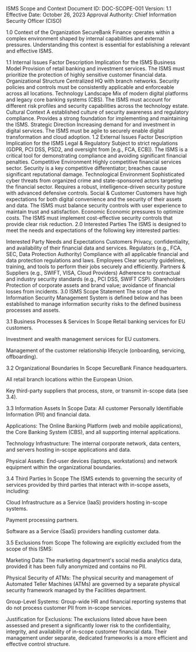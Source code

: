 ISMS Scope and Context
Document ID: DOC-SCOPE-001
Version: 1.1
Effective Date: October 26, 2023
Approval Authority: Chief Information Security Officer (CISO)

1.0 Context of the Organization
SecureBank Finance operates within a complex environment shaped by internal capabilities and external pressures. Understanding this context is essential for establishing a relevant and effective ISMS.

1.1 Internal Issues
Factor	Description	Implication for the ISMS
Business Model	Provision of retail banking and investment services.	The ISMS must prioritize the protection of highly sensitive customer financial data.
Organizational Structure	Centralized HQ with branch networks.	Security policies and controls must be consistently applicable and enforceable across all locations.
Technology Landscape	Mix of modern digital platforms and legacy core banking systems (CBS).	The ISMS must account for different risk profiles and security capabilities across the technology estate.
Cultural Context	A established culture of security awareness and regulatory compliance.	Provides a strong foundation for implementing and maintaining the ISMS.
Strategic Direction	Increasing demand for and investment in digital services.	The ISMS must be agile to securely enable digital transformation and cloud adoption.
1.2 External Issues
Factor	Description	Implication for the ISMS
Legal & Regulatory	Subject to strict regulations (GDPR, PCI DSS, PSD2, and oversight from [e.g., FCA, ECB]).	The ISMS is a critical tool for demonstrating compliance and avoiding significant financial penalties.
Competitive Environment	Highly competitive financial services sector.	Security is a key competitive differentiator; breaches cause significant reputational damage.
Technological Environment	Sophisticated cyber threats from organized crime and state-sponsored actors targeting the financial sector.	Requires a robust, intelligence-driven security posture with advanced defensive controls.
Social & Customer	Customers have high expectations for both digital convenience and the security of their assets and data.	The ISMS must balance security controls with user experience to maintain trust and satisfaction.
Economic	Economic pressures to optimize costs.	The ISMS must implement cost-effective security controls that provide clear risk reduction.
2.0 Interested Parties
The ISMS is designed to meet the needs and expectations of the following key interested parties:

Interested Party	Needs and Expectations
Customers	Privacy, confidentiality, and availability of their financial data and services.
Regulators (e.g., FCA, SEC, Data Protection Authority)	Compliance with all applicable financial and data protection regulations and laws.
Employees	Clear security guidelines, training, and tools to perform their jobs securely and efficiently.
Partners & Suppliers (e.g., SWIFT, VISA, Cloud Providers)	Adherence to contractual and industry security standards (e.g., PCI DSS, SWIFT CSP).
Shareholders	Protection of corporate assets and brand value; avoidance of financial losses from incidents.
3.0 ISMS Scope Statement
The scope of the Information Security Management System is defined below and has been established to manage information security risks to the defined business processes and assets.

3.1 Business Processes & Services In Scope
Retail banking services for EU customers.

Investment and wealth management services for EU customers.

Management of the customer relationship lifecycle (onboarding, servicing, offboarding).

3.2 Organizational Boundaries In Scope
SecureBank Finance headquarters.

All retail branch locations within the European Union.

Key third-party suppliers that process, store, or transmit in-scope data (see 3.4).

3.3 Information Assets In Scope
Data: All customer Personally Identifiable Information (PII) and financial data.

Applications: The Online Banking Platform (web and mobile applications), the Core Banking System (CBS), and all supporting internal applications.

Technology Infrastructure: The internal corporate network, data centers, and servers hosting in-scope applications and data.

Physical Assets: End-user devices (laptops, workstations) and network equipment within the organizational boundaries.

3.4 Third Parties In Scope
The ISMS extends to governing the security of services provided by third parties that interact with in-scope assets, including:

Cloud Infrastructure as a Service (IaaS) providers hosting in-scope systems.

Payment processing partners.

Software as a Service (SaaS) providers handling customer data.

3.5 Exclusions from Scope
The following are explicitly excluded from the scope of this ISMS:

Marketing Data: The marketing department's social media analytics data, provided it has been fully anonymized and contains no PII.

Physical Security of ATMs: The physical security and management of Automated Teller Machines (ATMs) are governed by a separate physical security framework managed by the Facilities department.

Group-Level Systems: Group-wide HR and financial reporting systems that do not process customer PII from in-scope services.

Justification for Exclusions: The exclusions listed above have been assessed and present a significantly lower risk to the confidentiality, integrity, and availability of in-scope customer financial data. Their management under separate, dedicated frameworks is a more efficient and effective control structure.